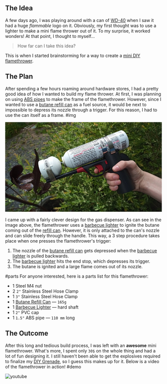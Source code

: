 ## The Idea

A few days ago, I was playing around with a can of [WD-40](https://www.wd40.com/) when I saw it had a huge _flammable_ logo on it. Obviously, my first thought was to use a lighter to make a mini flame thrower out of it. To my surprise, it worked wonders! At that point, I thought to myself...

> How far can I take this idea?

This is when I started brainstorming for a way to create a [mini DIY flamethrower](.).

## The Plan

After spending a few hours roaming around hardware stores, I had a pretty good idea of how I wanted to build my flame thrower. At first, I was planning on using [ABS pipes](https://www.google.com/search?q=abs+pipe&source=lnms&tbm=isch&sa=X) to make the frame of the flamethrower. However, since I wanted to use a [butane refill can](https://www.google.com/search?q=butane+refill+can&tbm=isch&sa=X) as a fuel source, it would be next to impossible to depress its nozzle through a trigger. For this reason, I had to use the can itself as a frame.
#img

![image of the flame thrower](./index.jpg)

I came up with a fairly clever design for the gas dispenser. As can see in the image above, the flamethrower uses a [barbecue lighter](https://www.google.com/search?q=barbecue+lighter&&source=lnms&tbm=isch&sa=X) to ignite the butane coming out of the [refill can](https://www.google.com/search?q=butane+refill+can&tbm=isch&sa=X). However, it is only attached to the can's nozzle and can slide freely through the handle. This way, a 3 step procedure takes place when one presses the flamethrower's trigger:

1. The nozzle of the [butane refill can](https://www.google.com/search?q=butane+refill+can&tbm=isch&sa=X) gets depressed when the [barbecue lighter](https://www.google.com/search?q=barbecue+lighter&&source=lnms&tbm=isch&sa=X) is pulled backwards.
2. The [barbecue lighter](https://www.google.com/search?q=barbecue+lighter&&source=lnms&tbm=isch&sa=X) hits the end stop, which depresses its trigger.
3. The butane is ignited and a large flame comes out of its nozzle.

#parts
For anyone interested, here is a parts list for this flamethrower:

- 1 Steel M4 nut
- 2 `2"` Stainless Steel Hose Clamp
- 1 `3"` Stainless Steel Hose Clamp
- 1 [Butane Refill Can](https://www.amazon.ca/Ronson-Multi-Fill-Butane-165-Gram/dp/B00QL5DW3A/) &#8212; `165g`
- 1 [Barbecue Lighter](https://www.homedepot.ca/product/grillpro-mini-barbecue-and-utility-lighters-3-pack-/1000724000) &#8212; hard shaft
- 1 `2"` PVC cap
- 1 `1.5"` ABS pipe &#8212; `110 mm` long

## The Outcome

After this long and tedious build process, I was left with an **awesome** mini flamethrower. What's more, I spent only `30$` on the whole thing and had a lot of fun designing it. I still haven't been able to get the explosives required to finalize my [DIY Grenade](../DIY-Grenade/), so I guess this makes up for it. Below is a video of the flamethrower in action!
#demo

![youtube](https://www.youtube.com/embed/JaKBsS16rn8)
